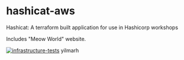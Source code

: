 # hashicat-aws
Hashicat: A terraform built application for use in Hashicorp workshops

Includes "Meow World" website.

[![infrastructure-tests](https://github.com/hashicorp/hashicat-aws/actions/workflows/infrastructure-tests.yml/badge.svg)](https://github.com/hashicorp/hashicat-aws/actions/workflows/infrastructure-tests.yml)
yilmarh